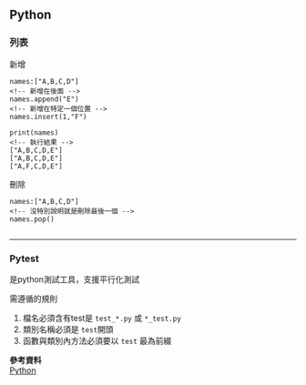 ## Python
### 列表

新增
```
names:["A,B,C,D"]
<!-- 新增在後面 -->
names.append("E")
<!-- 新增在特定一個位置 -->
names.insert(1,"F")

print(names)
<!-- 執行結果 -->
["A,B,C,D,E"]
["A,B,C,D,E"]
["A,F,C,D,E"]

```

刪除
```
names:["A,B,C,D"]
<!-- 沒特別說明就是刪除最後一個 -->
names.pop()


```  
--- 
### Pytest  
是python測試工具，支援平行化測試  

需遵循的規則  
1. 檔名必須含有test是 ```test_*.py``` 或 ```*_test.py```   
2. 類別名稱必須是 ```test```開頭  
3. 函數與類別內方法必須要以 ```test``` 最為前綴  


**參考資料**   
[Python](https://ithelp.ithome.com.tw/users/20069378/ironman/1113)   
